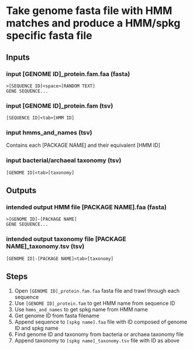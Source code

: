 # Take genome fasta file with HMM matches and produce a HMM/spkg specific fasta file

## Inputs

### input [GENOME ID]_protein.fam.faa (fasta)

```
>[SEQUENCE ID]<space>[RANDOM TEXT]
GENE SEQUENCE...
```

### input [GENOME ID]_protein.fam (tsv)

```
[SEQUENCE ID]<tab>[HMM ID]
```

### input hmms_and_names (tsv)

Contains each [PACKAGE NAME] and their equivalent [HMM ID]

### input bacterial/archaeal taxonomy (tsv)

```
[GENOME ID]<tab>[taxonomy]
```

## Outputs

### intended output HMM file [PACKAGE NAME].faa (fasta)

```
>[GENOME ID]-[PACKAGE NAME]
GENE SEQUENCE...
```

### intended output taxonomy file [PACKAGE NAME]_taxonomy.tsv (tsv)

```
[GENOME ID]-[PACKAGE NAME]<tab>[taxonomy]
```

## Steps

1. Open `[GENOME ID]_protein.fam.faa` fasta file and trawl through each sequence
1. Use `[GENOME ID]_protein.fam` to get HMM name from sequence ID
1. Use `hmms_and_names` to get spkg name from HMM name
1. Get genome ID from fasta filename
1. Append sequence to `[spkg name].faa` file with ID composed of genome ID and spkg name
1. Find genome ID and taxonomy from bacteria or archaea taxonomy file
1. Append taxonomy to `[spkg name]_taxonomy.tsv` file with ID as above
